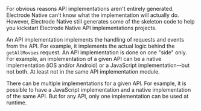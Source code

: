 For obvious reasons API implementations aren't entirely generated.\
Electrode Native can't know what the implementation will actually do. However, Electrode Native still generates some of the skeleton code to help you kickstart Electrode Native API implementations projects.

An API implementation implements the handling of requests and events from the API. For example, it implements the actual logic behind the `getAllMovies` request. An API implementation is done on one "side" only. For example, an implementation of a given API can be a native implementation (iOS and/or Android) or a JavaScript implementation--but not both. At least not in the same API implementation module.

There can be multiple implementations for a given API. For example, it is possible to have a JavaScript implementation and a native implementation of the same API. But for any API, only one implementation can be used at runtime.
